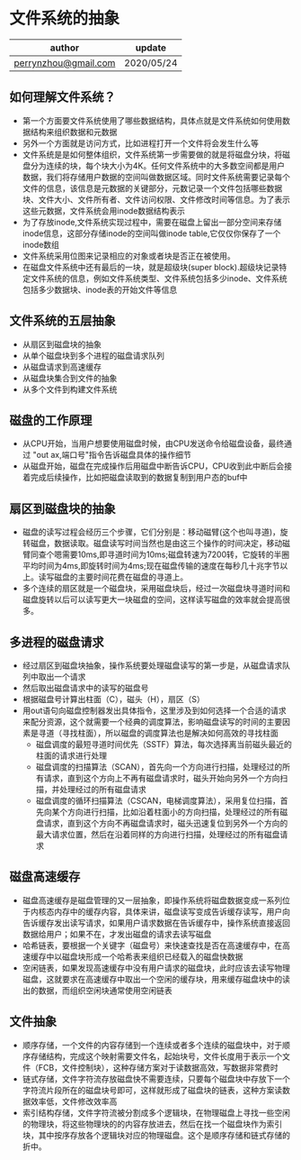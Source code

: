 # 文件系统的抽象

| author | update |
| ------ | ------ |
| perrynzhou@gmail.com | 2020/05/24 |

## 如何理解文件系统？
  - 第一个方面要文件系统使用了哪些数据结构，具体点就是文件系统如何使用数据结构来组织数据和元数据
  - 另外一个方面就是访问方式，比如进程打开一个文件将会发生什么等
  - 文件系统是是如何整体组织，文件系统第一步需要做的就是将磁盘分块，将磁盘分为连续的块，每个块大小为4K。任何文件系统中的大多数空间都是用户数据，我们将存储用户数据的空间叫做数据区域。同时文件系统需要记录每个文件的信息，该信息是元数据的关键部分，元数记录一个文件包括哪些数据块、文件大小、文件所有者、文件访问权限、文件修改时间等信息。为了表示这些元数据，文件系统会用inode数据结构表示
  - 为了存放inode,文件系统实现过程中，需要在磁盘上留出一部分空间来存储inode信息，这部分存储inode的空间叫做inode table,它仅仅你保存了一个inode数组
  - 文件系统采用位图来记录相应的对象或者块是否正在被使用。
  - 在磁盘文件系统中还有最后的一块，就是超级块(super block).超级块记录特定文件系统的信息，例如文件系统类型、文件系统包括多少inode、文件系统包括多少数据块、inode表的开始文件等信息

## 文件系统的五层抽象
  - 从扇区到磁盘块的抽象
  - 从单个磁盘块到多个进程的磁盘请求队列
  - 从磁盘请求到高速缓存
  - 从磁盘块集合到文件的抽象
  - 从多个文件到构建文件系统

## 磁盘的工作原理
  - 从CPU开始，当用户想要使用磁盘时候，由CPU发送命令给磁盘设备，最终通过 "out ax,端口号"指令告诉磁盘具体的操作细节
  - 从磁盘开始，磁盘在完成操作后用磁盘中断告诉CPU，CPU收到此中断后会接着完成后续操作，比如把磁盘读取到的数据复制到用户态的buf中

## 扇区到磁盘块的抽象
- 磁盘的读写过程会经历三个步骤，它们分别是：移动磁臂(这个也叫寻道)，旋转磁盘，数据读取。磁盘读写时间当然也是由这三个操作的时间决定，移动磁臂同查个嗯需要10ms,即寻道时间为10ms;磁盘转速为7200转，它旋转的半圈平均时间为4ms,即旋转时间为4ms;现在磁盘传输的速度在每秒几十兆字节以上。读写磁盘的主要时间花费在磁盘的寻道上。
- 多个连续的扇区就是一个磁盘块，采用磁盘块后，经过一次磁盘块寻道时间和磁盘旋转以后可以读写更大一块磁盘的空间，这样读写磁盘的效率就会提高很多。

## 多进程的磁盘请求
- 经过扇区到磁盘块抽象，操作系统要处理磁盘读写的第一步是，从磁盘请求队列中取出一个请求
- 然后取出磁盘请求中的读写的磁盘号
- 根据磁盘号计算出柱面（C），磁头（H），扇区（S）
- 用out语句向磁盘控制器发出具体指令，这里涉及到如何选择一个合适的请求来配分资源，这个就需要一个经典的调度算法，影响磁盘读写的时间的主要因素是寻道（寻找柱面），所以磁盘的调度算法也是解决如何高效的寻找柱面
  - 磁盘调度的最短寻道时间优先（SSTF）算法，每次选择离当前磁头最近的柱面的请求进行处理
  - 磁盘调度的扫描算法（SCAN），首先向一个方向进行扫描，处理经过的所有请求，直到这个方向上不再有磁盘请求时，磁头开始向另外一个方向扫描，并处理经过的所有磁盘请求
  - 磁盘调度的循环扫描算法（CSCAN，电梯调度算法），采用复位扫描，首先向某个方向进行扫描，比如沿着柱面小的方向扫描，处理经过的所有磁盘请求，直到这个方向不再磁盘请求时，磁头迅速复位到另外一个方向的最大请求位置，然后在沿着同样的方向进行扫描，处理经过的所有磁盘请求

## 磁盘高速缓存
- 磁盘高速缓存是磁盘管理的又一层抽象，即操作系统将磁盘数据变成一系列位于内核态内存中的缓存内容，具体来讲，磁盘读写变成告诉缓存读写，用户向告诉缓存发出读写请求，如果用户请求数据在告诉缓存中，操作系统直接返回数据给用户；如果不在，才发出磁盘的请求去读写磁盘
- 哈希链表，要根据一个关键字（磁盘号）来快速查找是否在高速缓存中，在高速缓存中以磁盘块形成一个哈希表来组织已经载入的磁盘快数据
- 空闲链表，如果发现高速缓存中没有用户请求的磁盘块，此时应该去读写物理磁盘，这就要求在高速缓存中取出一个空闲的缓存块，用来缓存磁盘块中的读出的数据，而组织空闲块通常使用空闲链表

## 文件抽象
- 顺序存储，一个文件的内容存储到一个连续或者多个连续的磁盘块中，对于顺序存储结构，完成这个映射需要文件名，起始块号，文件长度用于表示一个文件（FCB，文件控制块），这种存储方案对于读数据高效，写数据非常费时
- 链式存储，文件字符流存放磁盘快不需要连续，只要每个磁盘块中存放下一个字符流片段所在的磁盘块号即可，这样就形成了磁盘块的链表，这种方案读数据效率低，文件修改效率高
- 索引结构存储，文件字符流被分割成多个逻辑块，在物理磁盘上寻找一些空闲的物理块，将这些物理块的的内容存放进去，然后在找一个磁盘块作为索引块，其中按序存放各个逻辑块对应的物理磁盘。这个是顺序存储和链式存储的折中。